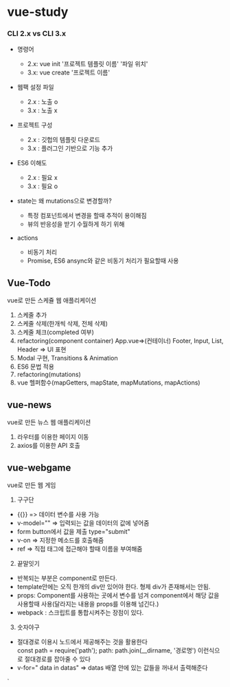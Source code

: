 # vue-study

### CLI 2.x vs CLI 3.x
- 명령어
  - 2.x: vue init '프로젝트 템플릿 이름' '파일 위치'
  - 3.x: vue create '프로젝트 이름'

- 웹팩 설정 파일
  - 2.x : 노출 o
  - 3.x : 노출 x

- 프로젝트 구성
  - 2.x : 깃헙의 템플릿 다운로드
  - 3.x : 플러그인 기반으로 기능 추가

- ES6 이해도
  - 2.x : 필요 x
  - 3.x : 필요 o 

- state는 왜 mutations으로 변경할까?
  - 특정 컴포넌트에서 변경을 할때 추적이 용이해짐
  - 뷰의 반응성을 받기 수월하게 하기 위해

- actions
  - 비동기 처리
  - Promise, ES6 ansync와 같은 비동기 처리가 필요할때 사용 
  
## Vue-Todo

vue로 만든 스케쥴 웹 애플리케이션
1. 스케줄 추가
2. 스케줄 삭제(한개씩 삭제, 전체 삭제)
3. 스케줄 체크(completed 여부)
4. refactoring(component container) App.vue=>(컨테이너)   Footer, Input, List, Header => UI 표현
5. Modal 구현, Transitions & Animation
6. ES6 문법 적용 
7. refactoring(mutations)
8. vue 헬퍼함수(mapGetters, mapState, mapMutations, mapActions) 


## vue-news

vue로 만든 뉴스 웹 애플리케이션

1. 라우터를 이용한 페이지 이동
2. axios를 이용한 API 호출


## vue-webgame
vue로 만든 웹 게임

1. 구구단
  - {{}} => 데이터 변수를 사용 가능
  - v-model="" => 입력되는 값을 데이터의 값에 넣어줌
  - form button에서 값을 제출 type="submit"
  - v-on => 지정한 메소드를 호출해줌
  - ref => 직접 태그에 접근해야 할때 이름을 부여해줌

2. 끝말잇기
  - 반복되는 부분은 component로 만든다.
  - template안에는 오직 한개의 div만 있어야 한다. 형제 div가 존재해서는 안됨.
  - props: Component를 사용하는 곳에서 변수를 넘겨 component에서 해당 값을 사용할때 사용(달라지는 내용을 props를 이용해 넘긴다.)
  - webpack : 스크립트를 통합시켜주는 장점이 있다.

3. 숫자야구
  - 절대경로 이용시 노드에서 제공해주는 것을 활용한다 <br>
  const path = require('path');
  path: path.join(__dirname, '경로명') 이런식으로 절대경로를 잡아줄 수 있다
  - v-for=" data in datas"  => datas 배열 안에 있는 값들을 꺼내서 출력해준다



`


